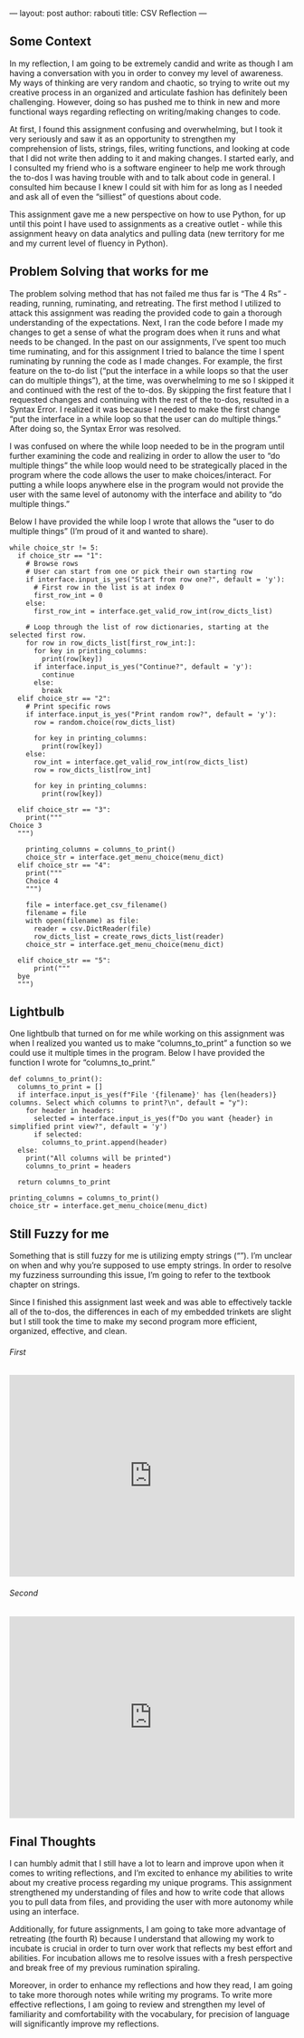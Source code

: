 —
layout: post
author: rabouti
title: CSV Reflection
—



## Some Context

In my reflection, I am going to be extremely candid and write as though I am having a conversation with you in order to convey my level of awareness. My ways of thinking are very random and chaotic, so trying to write out my creative process in an organized and articulate fashion has definitely been challenging. However, doing so has pushed me to think in new and more functional ways regarding reflecting on writing/making changes to code. 

At first, I found this assignment confusing and overwhelming, but I took it very seriously and saw it as an opportunity to strengthen my comprehension of lists, strings, files, writing functions, and looking at code that I did not write then adding to it and making changes. I started early, and I consulted my friend who is a software engineer to help me work through the to-dos I was having trouble with and to talk about code in general. I consulted him because I knew I could sit with him for as long as I needed and ask all of even the “silliest” of questions about code. 

This assignment gave me a new perspective on how to use Python, for up until this point I have used to assignments as a creative outlet - while this assignment heavy on data analytics and pulling data (new territory for me and my current level of fluency in Python). 

## Problem Solving that works for me

The problem solving method that has not failed me thus far is “The 4 Rs” - reading, running, ruminating, and retreating. The first method I utilized to attack this assignment was reading the provided code to gain a thorough understanding of the expectations. Next, I ran the code before I made my changes to get a sense of what the program does when it runs and what needs to be changed. In the past on our assignments, I’ve spent too much time ruminating, and for this assignment I tried to balance the time I spent ruminating by running the code as I made changes. For example, the first feature on the to-do list (“put the interface in a while loops so that the user can do multiple things”), at the time, was overwhelming to me so I skipped it and continued with the rest of the to-dos. By skipping the first feature that I requested changes and continuing with the rest of the to-dos, resulted in a Syntax Error. I realized it was because I needed to make the first change “put the interface in a while loop so that the user can do multiple things.” After doing so, the Syntax Error was resolved. 

I was confused on where the while loop needed to be in the program until further examining the code and realizing in order to allow the user to “do multiple things” the while loop would need to be strategically placed in the program where the code allows the user to make choices/interact. For putting a while loops anywhere else in the program would not provide the user with the same level of autonomy with the interface and ability to “do multiple things.”

Below I have provided the while loop I wrote that allows the “user to do multiple things” (I’m proud of it and wanted to share).

```
while choice_str != 5:
  if choice_str == "1":
    # Browse rows
    # User can start from one or pick their own starting row
    if interface.input_is_yes("Start from row one?", default = 'y'):
      # First row in the list is at index 0
      first_row_int = 0
    else:
      first_row_int = interface.get_valid_row_int(row_dicts_list)
  
    # Loop through the list of row dictionaries, starting at the selected first row.
    for row in row_dicts_list[first_row_int:]:
      for key in printing_columns:
        print(row[key])
      if interface.input_is_yes("Continue?", default = 'y'):
        continue
      else: 
        break
  elif choice_str == "2":
    # Print specific rows
    if interface.input_is_yes("Print random row?", default = 'y'):
      row = random.choice(row_dicts_list)
      
      for key in printing_columns:
        print(row[key])
    else:
      row_int = interface.get_valid_row_int(row_dicts_list)
      row = row_dicts_list[row_int]
      
      for key in printing_columns:
        print(row[key])
  
  elif choice_str == "3":
    print("""
Choice 3
  """)
    
    printing_columns = columns_to_print() 
    choice_str = interface.get_menu_choice(menu_dict)
  elif choice_str == "4":
    print("""
    Choice 4
    """)
    
    file = interface.get_csv_filename()
    filename = file
    with open(filename) as file:
      reader = csv.DictReader(file)
      row_dicts_list = create_rows_dicts_list(reader)
    choice_str = interface.get_menu_choice(menu_dict)
  
  elif choice_str == "5":
      print("""
  bye
  """)
```


## Lightbulb

One lightbulb that turned on for me while working on this assignment was when I realized you wanted us to make “columns_to_print” a function so we could use it multiple times in the program. Below I have provided the function I wrote for “columns_to_print.”

```
def columns_to_print():
  columns_to_print = []
  if interface.input_is_yes(f"File '{filename}' has {len(headers)} columns. Select which columns to print?\n", default = "y"):
    for header in headers:
      selected = interface.input_is_yes(f"Do you want {header} in simplified print view?", default = 'y')
      if selected:
        columns_to_print.append(header)
  else:
    print("All columns will be printed")
    columns_to_print = headers
  
  return columns_to_print
  
printing_columns = columns_to_print()
choice_str = interface.get_menu_choice(menu_dict)
```

## Still Fuzzy for me

Something that is still fuzzy for me is utilizing empty strings (“”). I’m unclear on when and why you’re supposed to use empty strings. In order to resolve my fuzziness surrounding this issue, I’m going to refer to the textbook chapter on strings. 

Since I finished this assignment last week and was able to effectively tackle all of the to-dos, the differences in each of my embedded trinkets are slight but I still took the time to make my second program more efficient, organized, effective, and clean. 

###### First

<iframe src="https://trinket.io/embed/python3/464a915e52" width="100%" height="356" frameborder="0" marginwidth="0" marginheight="0" allowfullscreen></iframe>


###### Second

<iframe src="https://trinket.io/embed/python3/41b1394483" width="100%" height="356" frameborder="0" marginwidth="0" marginheight="0" allowfullscreen></iframe>


## Final Thoughts

I can humbly admit that I still have a lot to learn and improve upon when it comes to writing reflections, and I’m excited to enhance my abilities to write about my creative process regarding my unique programs. This assignment strengthened my understanding of files and how to write code that allows you to pull data from files, and providing the user with more autonomy while using an interface. 

Additionally, for future assignments, I am going to take more advantage of retreating (the fourth R) because I understand that allowing my work to incubate is crucial in order to turn over work that reflects my best effort and abilities. For incubation allows me to resolve issues with a fresh perspective and break free of my previous rumination spiraling. 

Moreover, in order to enhance my reflections and how they read, I am going to take more thorough notes while writing my programs. To write more effective reflections, I am going to review and strengthen my level of familiarity and comfortability with the vocabulary, for precision of language will significantly improve my reflections. 
